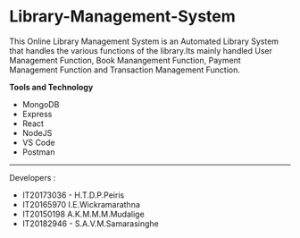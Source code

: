 # Library-Management-System

<p> This Online Library Management System is an Automated Library System that handles the various functions of the library.Its mainly handled User Management Function, Book Manangement Function, Payment Management Function and Transaction Management Function.</p>

<b>Tools and Technology</b>
<ul>
  <li>MongoDB</li>
  <li>  Express </li>
  <li>  React </li>
  <li>  NodeJS </li>
  <li> VS Code</li>
  <li> Postman</li>
 </ul>
  <hr>
  Developers :<br> 
  <ul><li>IT20173036 - H.T.D.P.Peiris </li><li> IT20165970  I.E.Wickramarathna </li><li> IT20150198  A.K.M.M.M.Mudalige </li><li> IT20182946 - S.A.V.M.Samarasinghe</ul>
 
